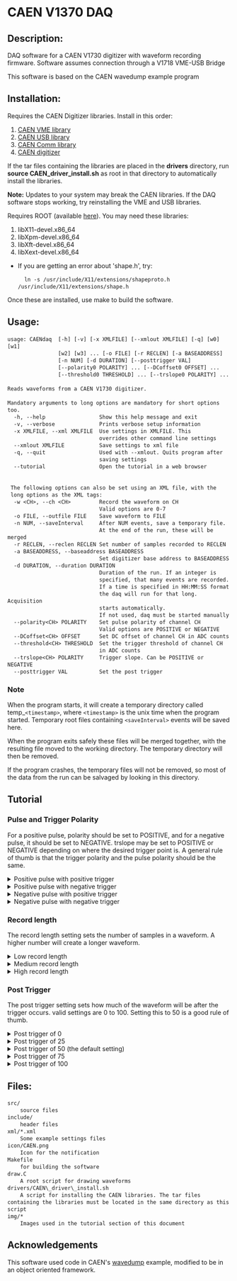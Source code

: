 # CAEN V1370 DAQ

## Description:

DAQ software for a CAEN V1730 digitizer with waveform recording firmware. Software assumes connection through a V1718 VME-USB Bridge


This software is based on the CAEN wavedump example program

## Installation:
Requires the CAEN Digitizer libraries. Install in this order:
1. [CAEN VME library](http://www.caen.it/csite/CaenProd.jsp?idmod=689&parent=38) 
2. [CAEN USB library](http://www.caen.it/csite/CaenProd.jsp?idmod=417&parent=11)
3. [CAEN Comm library](http://www.caen.it/csite/CaenProd.jsp?parent=38&idmod=684)
4. [CAEN digitizer](http://www.caen.it/csite/CaenProd.jsp?parent=43&idmod=717)

If the tar files containing the libraries are placed in the **drivers** directory, run **source CAEN\_driver\_install.sh** as root in that directory to automatically install the libraries.

**Note:** Updates to your system may break the CAEN libraries. If the DAQ software stops working, try reinstalling the VME and USB libraries.

Requires ROOT (available [here](https://root.cern.ch/downloading-root)). You may need these libraries:
1. libX11-devel.x86_64
2. libXpm-devel.x86_64
3. libXft-devel.x86_64
4. libXext-devel.x86_64

* If you are getting an error about 'shape.h', try:

        ln -s /usr/include/X11/extensions/shapeproto.h /usr/include/X11/extensions/shape.h


Once these are installed, use make to build the software.

## Usage:

    usage: CAENdaq  [-h] [-v] [-x XMLFILE] [--xmlout XMLFILE] [-q] [w0] [w1]
                    [w2] [w3] ... [-o FILE] [-r RECLEN] [-a BASEADDRESS] 
                    [-n NUM] [-d DURATION] [--posttrigger VAL]
                    [--polarity0 POLARITY] ... [--DCoffset0 OFFSET] ...
                    [--threshold0 THRESHOLD] ... [--trslope0 POLARITY] ... 

    Reads waveforms from a CAEN V1730 digitizer.

    Mandatory arguments to long options are mandatory for short options too.
      -h, --help                 Show this help message and exit
      -v, --verbose              Prints verbose setup information
      -x XMLFILE, --xml XMLFILE  Use settings in XMLFILE. This
                                 overrides other command line settings
      --xmlout XMLFILE           Save settings to xml file
      -q, --quit                 Used with --xmlout. Quits program after
                                 saving settings
      --tutorial                 Open the tutorial in a web browser


     The following options can also be set using an XML file, with the
     long options as the XML tags:
      -w <CH>, --ch <CH>         Record the waveform on CH
                                 Valid options are 0-7
      -o FILE, --outfile FILE    Save waveform to FILE
      -n NUM, --saveInterval     After NUM events, save a temporary file.
                                 At the end of the run, these will be merged
      -r RECLEN, --reclen RECLEN Set number of samples recorded to RECLEN
      -a BASEADDRESS, --baseaddress BASEADDRESS
                                 Set digitizer base address to BASEADDRESS
      -d DURATION, --duration DURATION
                                 Duration of the run. If an integer is
                                 specified, that many events are recorded.
                                 If a time is specified in HH:MM:SS format
                                 the daq will run for that long. Acquisition
                                 starts automatically.
                                 If not used, daq must be started manually
      --polarity<CH> POLARITY    Set pulse polarity of channel CH
                                 Valid options are POSITIVE or NEGATIVE
      --DCoffset<CH> OFFSET      Set DC offset of channel CH in ADC counts
      --threshold<CH> THRESHOLD  Set the trigger threshold of channel CH
                                 in ADC counts
      --trslope<CH> POLARITY     Trigger slope. Can be POSITIVE or NEGATIVE
      --posttrigger VAL          Set the post trigger


### Note
   When the program starts, it will create a temporary directory called temp_`<timestamp>`, where `<timestamp>` is the unix time when the program started. Temporary root files containing `<saveInterval>` events will be saved here.

When the program exits safely these files will be merged together, with the resulting file moved to the working directory. The temporary directory will then be removed. 

If the program crashes, the temporary files will not be removed, so most of the data from the run can be salvaged by looking in this directory.


## Tutorial

### Pulse and Trigger Polarity

For a positive pulse, polarity<CH> should be set to POSITIVE, and for a negative pulse, it should be set to NEGATIVE. trslope<CH> may be set to POSITIVE or NEGATIVE depending on where the desired trigger point is. A general rule of thumb is that the trigger polarity and the pulse polarity should be the same.

<details>
  <summary>Positive pulse with positive trigger</summary>


![Positive Pulse with Positive Trigger](img/PosPulsePosTrig.png "Positive Pulse with Positive Trigger")

Trigger will occur when the signal **rises above** 100. The red line is the trigger point.

Example command line arguments:

    CAENdaq -o FILE.root -d 1000 --ch 0 --polarity0 POSITIVE --threshold0 100 --trslope0 POSITIVE

[Example xml file](xml/PositivePulsePositiveTrigger.xml)

</details>



<details> <summary>Positive pulse with negative trigger</summary>

![Positive Pulse with Negative Trigger](img/PosPulseNegTrig.png "Positive Pulse with Negative Trigger")

Trigger will occur when the signal **falls below** 100. The red line is the trigger point.

Example command line arguments:

    CAENdaq -o FILE.root -d 1000 --ch 0 --polarity0 POSITIVE --threshold0 100 --trslope0 NEGATIVE

[Example xml file](xml/PositivePulseNegativeTrigger.xml)

</details>


<details> <summary>Negative pulse with positive trigger</summary>

![Negative Pulse with Positive Trigger](img/NegPulsePosTrig.png "Negative Pulse with Positive Trigger")

Trigger will occur when the signal **rises above** 100. The red line is the trigger point.

Example command line arguments:

    CAENdaq -o FILE.root -d 1000 --ch 0 --polarity0 NEGATIVE --threshold0 100 --trslope0 POSITIVE

[Example xml file](xml/NegativePulsePositiveTrigger.xml)

</details>



<details> <summary>Negative pulse with negative trigger</summary>

![Negative Pulse with Negative Trigger](img/NegPulseNegTrig.png "Negative Pulse with Negative Trigger")

Trigger will occur when the signal **falls below** 100. The red line is the trigger point.

Example command line arguments:

    CAENdaq -o FILE.root -d 1000 --ch 0 --polarity0 NEGATIVE --threshold0 100 --trslope0 NEGATIVE

[Example xml file](xml/NegativePulseNegativeTrigger.xml)

</details>

### Record length

The record length setting sets the number of samples in a waveform. A higher number will create a longer waveform.


<details> <summary> Low record length </summary>

In this example the record length is set to 512 samples.

![Low record length](img/reclen_512.png "512 sample record length")

Example command line arguments:

    CAENdaq -o FILE.root -d 1000 --ch 0 --reclen 512 --threshold0 100

[Example xml file](xml/RecordLength_512.xml)

</details>


<details> <summary> Medium record length </summary>

In this example the record length is set to 1024 samples (the default).

![mid record length](img/reclen_1024.png "1024 sample record length")

Example command line arguments:

    CAENdaq -o FILE.root -d 1000 --ch 0 --reclen 1024 --threshold0 100
    
[Example xml file](xml/RecordLength_1024.xml)

</details>


<details> <summary> High record length </summary>

In this example the record length is set to 2048 samples.

![high record length](img/reclen_2048.png "2048 sample record length")

Example command line arguments:

    CAENdaq -o FILE.root -d 1000 --ch 0 --reclen 2048 --threshold0 100
    
[Example xml file](xml/RecordLength_2048.xml)

</details>


### Post Trigger

The post trigger setting sets how much of the waveform will be after the trigger occurs. valid settings are 0 to 100. Setting this to 50 is a good rule of thumb.



<details> <summary> Post trigger of 0 </summary>

![post trigger 0](img/postTrig_0.png "Post Trigger set to 0")

Example command line arguments:

    CAENdaq -o FILE.root -d 1000 --ch 0 --posttrigger 0 --threshold0 100
    
[Example xml file](xml/PostTrigger_0.xml)

</details>

<details> <summary> Post trigger of 25 </summary>

![post trigger 25](img/postTrig_25.png "Post Trigger set to 25")

Example command line arguments:

    CAENdaq -o FILE.root -d 1000 --ch 0 --posttrigger 25 --threshold0 100
    
[Example xml file](xml/PostTrigger_25.xml)

</details>

<details> <summary> Post trigger of 50 (the default setting)</summary>

![post trigger 50](img/postTrig_50.png "Post Trigger set to 50")

Example command line arguments:

    CAENdaq -o FILE.root -d 1000 --ch 0 --posttrigger 50 --threshold0 100
    
[Example xml file](xml/PostTrigger_50.xml)

</details>

<details> <summary> Post trigger of 75 </summary>

![post trigger 75](img/postTrig_75.png "Post Trigger set to 75")

Example command line arguments:

    CAENdaq -o FILE.root -d 1000 --ch 0 --posttrigger 75 --threshold0 100
    
[Example xml file](xml/PostTrigger_75.xml)

</details>

<details> <summary> Post trigger of 100 </summary>

![post trigger 100](img/postTrig_100.png "Post Trigger set to 010")

Example command line arguments:

    CAENdaq -o FILE.root -d 1000 --ch 0 --posttrigger 100 --threshold0 100
    
[Example xml file](xml/PostTrigger_100.xml)

</details>

## Files:


	src/
		source files
	include/
		header files
	xml/*.xml
		Some example settings files
	icon/CAEN.png
		Icon for the notification
	Makefile
		for building the software
	draw.C
		A root script for drawing waveforms
	drivers/CAEN\_driver\_install.sh
		A script for installing the CAEN libraries. The tar files containing the libraries must be located in the same directory as this script
	img/*
		Images used in the tutorial section of this document
	
## Acknowledgements 

This software used code in CAEN's [wavedump](http://www.caen.it/csite/CaenProd.jsp?parent=38&idmod=692) example, modified to be in an object oriented framework.


